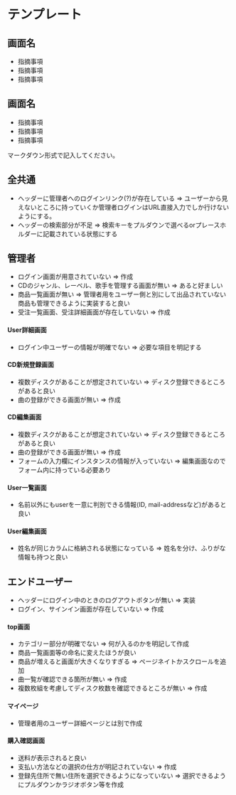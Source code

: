 # テンプレート

## 画面名
- 指摘事項
- 指摘事項
- 指摘事項

## 画面名
- 指摘事項
- 指摘事項
- 指摘事項

マークダウン形式で記入してください。

## 全共通
- ヘッダーに管理者へのログインリンク(?)が存在している => ユーザーから見えないところに持っていくか管理者ログインはURL直接入力でしか行けないようにする。
- ヘッダーの検索部分が不足 => 検索キーをプルダウンで選べるorプレースホルダーに記載されている状態にする

## 管理者
- ログイン画面が用意されていない => 作成
- CDのジャンル、レーベル、歌手を管理する画面が無い => あると好ましい
- 商品一覧画面が無い => 管理者用をユーザー側と別にして出品されていない商品も管理できるように実装すると良い
- 受注一覧画面、受注詳細画面が存在していない => 作成
#### User詳細画面
- ログイン中ユーザーの情報が明確でない => 必要な項目を明記する

#### CD新規登録画面
- 複数ディスクがあることが想定されていない => ディスク登録できるところがあると良い
- 曲の登録ができる画面が無い => 作成

#### CD編集画面
- 複数ディスクがあることが想定されていない => ディスク登録できるところがあると良い
- 曲の登録ができる画面が無い => 作成
- フォームの入力欄にインスタンスの情報が入っていない => 編集画面なのでフォーム内に持っている必要あり

#### User一覧画面
- 名前以外にもuserを一意に判別できる情報(ID, mail-addressなど)があると良い

#### User編集画面
- 姓名が同じカラムに格納される状態になっている => 姓名を分け、ふりがな情報も持つと良い

## エンドユーザー
- ヘッダーにログイン中のときのログアウトボタンが無い => 実装
- ログイン、サインイン画面が存在していない => 作成

#### top画面
- カテゴリー部分が明確でない => 何が入るのかを明記して作成
- 商品一覧画面等の命名に変えたほうが良い
- 商品が増えると画面が大きくなりすぎる => ページネイトかスクロールを追加
- 曲一覧が確認できる箇所が無い => 作成
- 複数枚組を考慮してディスク枚数を確認できるところが無い => 作成

#### マイページ
- 管理者用のユーザー詳細ページとは別で作成

#### 購入確認画面
- 送料が表示されると良い
- 支払い方法などの選択の仕方が明記されていない => 作成
- 登録先住所で無い住所を選択できるようになっていない => 選択できるようにプルダウンかラジオボタン等を作成
